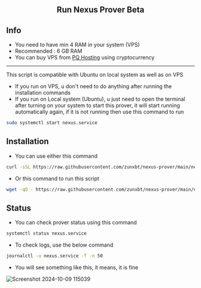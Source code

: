 <h2 align=center>Run Nexus Prover Beta</h2>

## Info
- You need to have min 4 RAM in your system (VPS)
- Recommended : 6 GB RAM
- You can buy VPS from [PQ Hosting](https://pq.hosting/?from=622403&lang=en) using cryptocurrency
---
This script is compatible with Ubuntu on local system as well as on VPS
- If you run on VPS, u don't need to do anything after running the installation commands
- If you run on Local system (Ubuntu), u just need to open the terminal after turning on your system to start this prover, it will start running automatically again, if it is not running then use this command to run
```bash
sudo systemctl start nexus.service
```

## Installation
- You can use either this command
```bash
curl -sSL https://raw.githubusercontent.com/zunxbt/nexus-prover/main/nexus.sh | bash
```
- Or this command to run this script
```bash
wget -qO - https://raw.githubusercontent.com/zunxbt/nexus-prover/main/nexus.sh | bash
```

## Status
- You can check prover status using this command
```bash
systemctl status nexus.service
```
- To check logs, use the below command
```bash
journalctl -u nexus.service -f -n 50
```
- You will see something like this, it means, it is fine

![Screenshot 2024-10-09 115039](https://github.com/user-attachments/assets/3d3065d8-cb88-44ca-88b8-ac072bcf9eff)
